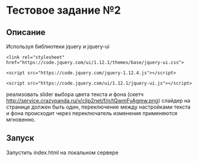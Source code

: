 # Тестовое задание №2

## Описание

Используя библиотеки jquery и jquery-ui

```
<link rel="stylesheet" href="https://code.jquery.com/ui/1.12.1/themes/base/jquery-ui.css">
```

```
<script src="https://code.jquery.com/jquery-1.12.4.js"></script>
```

```
<script src="https://code.jquery.com/ui/1.12.1/jquery-ui.js"></script>
```

реализовать slider выбора цвета текста и фона
(скетч http://service.crazypanda.ru/v/clip2net/f/n/tQwmFyAgmw.png)
слайдер на странице должен быть один, переключение между настройками текста и фона происходит через переключатель изменения применяются мгновенно.

## Запуск
Запустить index.html на локальном сервере